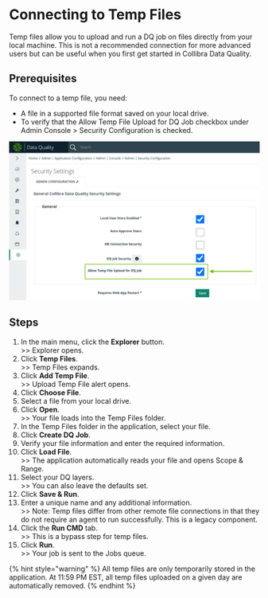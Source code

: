 # Connecting to Temp Files

Temp files allow you to upload and run a DQ job on files directly from your local machine. This is not a recommended connection for more advanced users but can be useful when you first get started in Collibra Data Quality.&#x20;

## Prerequisites

To connect to a temp file, you need:

* A file in a supported file format saved on your local drive.
* To verify that the Allow Temp File Upload for DQ Job checkbox under Admin Console > Security Configuration is checked.

![Ensure that Allow Temp File Upload for DQ Job is checked.](../../../.gitbook/assets/dq-temp-files-checkbox.png)

## Steps

1. In the main menu, click the **Explorer** button.\
   \>> Explorer opens.
2. Click **Temp Files**.\
   \>> Temp Files expands.
3. Click **Add Temp File**.\
   \>> Upload Temp File alert opens.
4. Click **Choose File**.
5. Select a file from your local drive.&#x20;
6. Click **Open**.\
   \>> Your file loads into the Temp Files folder.
7. In the Temp Files folder in the application, select your file.
8. Click **Create DQ Job**.
9. Verify your file information and enter the required information.
10. Click **Load File**.\
    \>> The application automatically reads your file and opens Scope & Range.
11. &#x20;Select your DQ layers.\
    \>> You can also leave the defaults set.
12. Click **Save & Run**.
13. Enter a unique name and any additional information.\
    \>> Note: Temp files differ from other remote file connections in that they do not require an agent to run successfully. This is a legacy component.
14. Click the **Run CMD** tab.\
    \>> This is a bypass step for temp files.
15. Click **Run**. \
    \>> Your job is sent to the Jobs queue.

{% hint style="warning" %}
All temp files are only temporarily stored in the application. At 11:59 PM EST, all temp files uploaded on a given day are automatically removed.&#x20;
{% endhint %}

